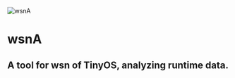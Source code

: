 ![wsnA](https://user-images.githubusercontent.com/10429180/27527222-23499754-5a7d-11e7-9fc2-afba0b392230.png "Logo") 
# wsnA
## A tool for wsn of TinyOS, analyzing runtime data.
